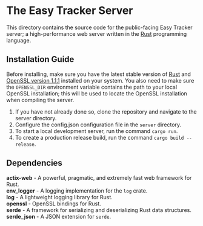 # The Easy Tracker Server

This directory contains the source code for the public-facing Easy Tracker server; a high-performance web server written in the [Rust](https://www.rust-lang.org/) programming language.

## Installation Guide

Before installing, make sure you have the latest stable version of [Rust](https://www.rust-lang.org/) and [OpenSSL version 1.1.1](https://www.openssl.org/news/openssl-1.1.1-notes.html) installed on your system. You also need to make sure the `OPENSSL_DIR` environment variable contains the path to your local OpenSSL installation; this will be used to locate the OpenSSL installation when compiling the server.

1. If you have not already done so, clone the repository and navigate to the server directory.
2. Configure the config.json configuration file in the `server` directory.
3. To start a local development server, run the command `cargo run`.
4. To create a production release build, run the command `cargo build --release`.

## Dependencies

**actix-web** - A powerful, pragmatic, and extremely fast web framework for Rust.
<br />
**env_logger** - A logging implementation for the `log` crate.
<br />
**log** - A lightweight logging library for Rust.
<br />
**openssl** - OpenSSL bindings for Rust.
<br />
**serde** - A framework for serializing and deserializing Rust data structures.
<br />
**serde_json** - A JSON extension for `serde`.
